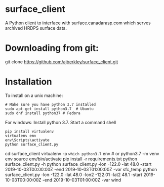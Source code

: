 # surface_client
A Python client to interface with surface.canadarasp.com which serves archived HRDPS surface data.

# Downloading from git:

git clone https://github.com/ajberkley/surface_client.git

# Installation
To install on a unix machine:
```
# Make sure you have python 3.7 installed
sudo apt-get install python3.7  # Ubuntu
sudo dnf install python37 # Fedora 
```

For windows: Install python 3.7.  Start a command shell
```
pip install virtualenv
virtualenv env
env\Scripts\activate
python surface_client.py

```
cd surface_client
virtualenv -p `which python3.7` env # or python3.7 -m venv env
source env/bin/activate
pip install -r requirements.txt
python surface_client.py -h
python surface_client.py -lon -122.0 -lat 48.0 -start 2019-10-03T00:00:00Z -end 2019-10-03T01:00:00Z -var sfc_temp
python surface_client.py -lon -122.0 -lat 48.0 -lon2 -122.01 -lat2 48.1 -start 2019-10-03T00:00:00Z -end 2019-10-03T01:00:00Z -var wind
```

